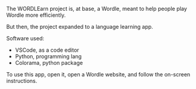 The WORDLEarn project is, at base, a Wordle, meant to help people play Wordle more efficiently.

But then, the project expanded to a language learning app.

Software used:

- VSCode, as a code editor
- Python, programming lang
- Colorama, python package

To use this app, open it, open a Wordle website, and follow the on-screen instructions.
